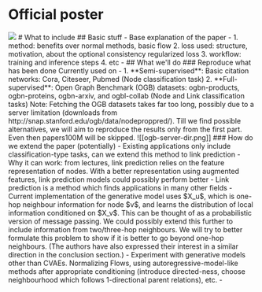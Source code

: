 # Official poster

<img src="https://icml.cc/media/PosterPDFs/ICML%202022/6974ce5ac660610b44d9b9fed0ff9548.png?t=1657490665.5703084">
# What to include
## Basic stuff
- Base explanation of the paper -  
	1. method: benefits over normal methods, basic flow 
	2. loss used: structure, motivation, about the optional consistency regularized loss
	3. workflow: training and inference steps
	4. etc
-  
## What we'll do
### Reproduce what has been done
Currently used on -
	1. **Semi-supervised**: 
		Basic citation networks: Cora, Citeseer, Pubmed (Node classification task)
	2. **Full-supervised**: 
		Open Graph Benchmark (OGB) datasets: ogbn-products, ogbn-proteins, ogbn-arxiv, and ogbl-collab (Node and Link classification tasks)
		Note: Fetching the OGB datasets takes far too long, possibly due to a server limitation (downloads from http://snap.stanford.edu/ogb/data/nodeproppred/). Till we find possible alternatives, we will aim to reproduce the results only from the first part. Even then papers100M will be skipped.
		![[ogb-server-dir.png]]
### How do we extend the paper (potentially)
- Existing applications only include classification-type tasks, can we extend this method to link prediction
	- Why it can work: from lectures, link prediction relies on the feature representation of nodes. With a better representation using augmented features, link prediction models could possibly perform better
	- Link prediction is a method which finds applications in many other fields
- Current implementation of the generative model uses $X_u$, which is one-hop neighbour information for node $v$, and learns the distribution of local information conditioned on $X_v$. This can be thought of as a probabilistic version of message passing. We could possibly extend this further to include information from two/three-hop neighbours. We will try to better formulate this problem to show if it is better to go beyond one-hop neighbours. (The authors have also expressed their interest in a similar direction in the conclusion section.)
- Experiment with generative models other than CVAEs. Normalizing Flows, using autoregressive-model-like methods after appropriate conditioning (introduce directed-ness, choose neighbourhood which follows 1-directional parent relations), etc.
- 